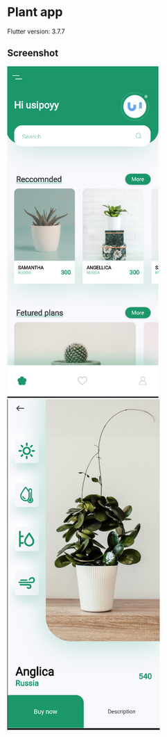 

# Plant app

Flutter version: 3.7.7



## Screenshot

![mobile app design](Screenshot/1.png "Title")
![mobile app design](Screenshot/2.png  "Title")

